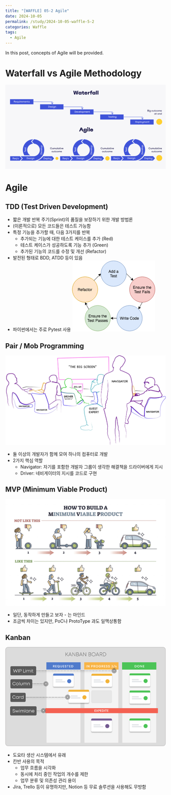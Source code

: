 ```yaml
---
title: "[WAFFLE] 05-2 Agile"
date: 2024-10-05
permalink: /study/2024-10-05-waffle-5-2
categories: Waffle
tags:
  - Agile
---
```


In this post, concepts of Agile will be provided.

# Waterfall vs Agile Methodology
![waterfall_vs_agile](..\images\2024-10-05-waffle-5-2\waterfall_vs_agile.png)

# Agile
## TDD (Test Driven Development)
- 짧은 개발 반복 주기(Sprint)의 품질을 보장하기 위한 개발 방법론
- (이론적으로) 모든 코드들은 테스트 가능함
- 특정 기능을 추가할 때, 다음 3가지를 반복
    - 추가되는 기능에 대한 테스트 케이스를 추가 (Red)
    - 테스트 케이스가 성공하도록 기능 추가 (Green)
    - 추가된 기능의 코드를 수정 및 개선 (Refactor)
- 발전된 형태로 BDD, ATDD 등이 있음
- 파이썬에서는 주로 Pytest 사용
![red_green_refactor](..\images\2024-10-05-waffle-5-2\red_green_refactor.png)

## Pair / Mob Programming
![mob_programming](..\images\2024-10-05-waffle-5-2\mob_programming.png)

- 둘 이상의 개발자가 함께 모여 하나의 컴퓨터로 개발
- 2가지 핵심 역할
    - Navigator: 자기를 포함한 개발자 그룹이 생각한 해결책을 드라이버에게 지시
    - Driver: 네비게이터의 지시를 코드로 구현

## MVP (Minimum Viable Product)
![mvp](..\images\2024-10-05-waffle-5-2\mvp.png)

- 일단, 동작하게 만들고 보자 - 는 마인드
- 조금씩 차이는 있지만, PoC나 ProtoType 과도 일맥상통함

## Kanban
![kanban](..\images\2024-10-05-waffle-5-2\kanban.png)
- 도요타 생산 시스템에서 유래
- 칸반 사용의 목적
    - 업무 흐름을 시각화
    - 동시에 처리 중인 작업의 개수를 제한
    - 업무 분류 및 의존성 관리 용이
- Jira, Trello 등이 유명하지만, Notion 등 무료 솔루션을 사용해도 무방함